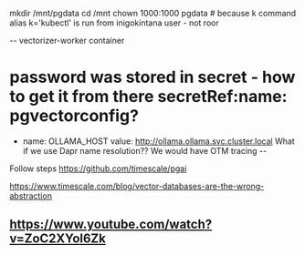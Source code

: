 mkdir /mnt/pgdata
cd /mnt
chown 1000:1000 pgdata # because k command alias k='kubectl' is run from inigokintana user - not roor

--
vectorizer-worker container
# password was stored in secret - how to get it from there secretRef:name: pgvectorconfig? 
- name: OLLAMA_HOST
          value: http://ollama.ollama.svc.cluster.local
          What if we use Dapr name resolution?? We would have OTM tracing
--

Follow steps https://github.com/timescale/pgai

https://www.timescale.com/blog/vector-databases-are-the-wrong-abstraction 

https://www.youtube.com/watch?v=ZoC2XYol6Zk
--
